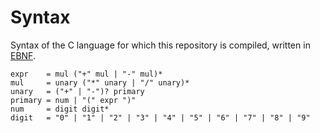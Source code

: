 # Syntax

Syntax of the C language for which this repository is compiled, written in [EBNF](https://en.wikipedia.org/wiki/Extended_Backus%E2%80%93Naur_form).

```ebnf
expr    = mul ("+" mul | "-" mul)*
mul     = unary ("*" unary | "/" unary)*
unary   = ("+" | "-")? primary
primary = num | "(" expr ")"
num     = digit digit*
digit   = "0" | "1" | "2" | "3" | "4" | "5" | "6" | "7" | "8" | "9"
```
